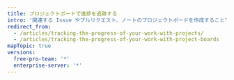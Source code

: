 ```yaml
---
title: プロジェクトボードで進捗を追跡する
intro: '関連する Issue やプルリクエスト、ノートのプロジェクトボードを作成することで、{{ site.data.variables.product.product_name }} 上の作業を追跡し、優先順位を付けることができます。'
redirect_from:
  - /articles/tracking-the-progress-of-your-work-with-projects/
  - /articles/tracking-the-progress-of-your-work-with-project-boards
mapTopic: true
versions:
  free-pro-team: '*'
  enterprise-server: '*'
---
```


